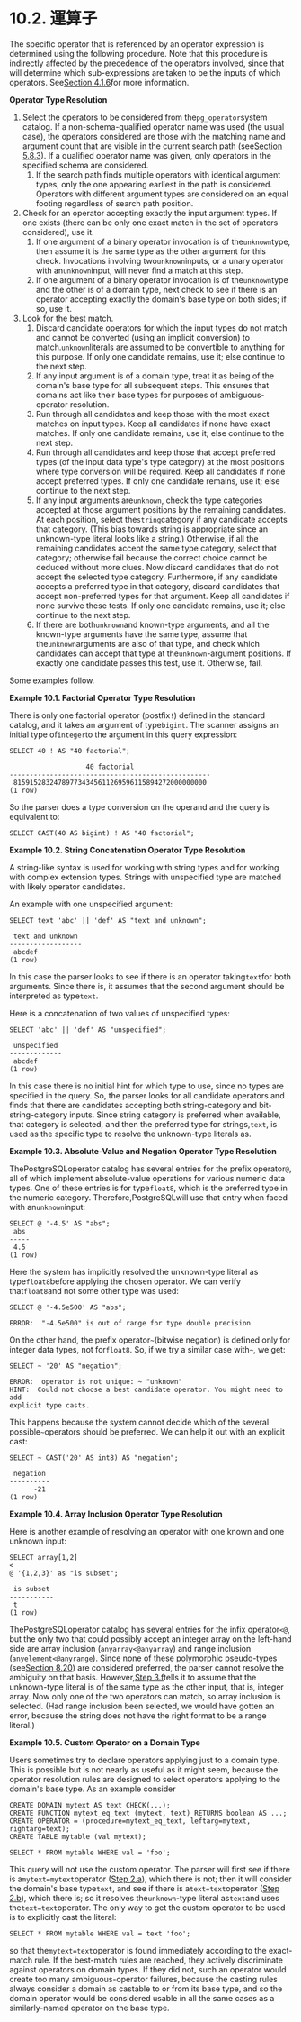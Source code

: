 # 10.2. 運算子

The specific operator that is referenced by an operator expression is determined using the following procedure. Note that this procedure is indirectly affected by the precedence of the operators involved, since that will determine which sub-expressions are taken to be the inputs of which operators. See[Section 4.1.6](https://www.postgresql.org/docs/10/static/sql-syntax-lexical.html#sql-precedence)for more information.

**Operator Type Resolution**

1. Select the operators to be considered from the`pg_operator`system catalog. If a non-schema-qualified operator name was used (the usual case), the operators considered are those with the matching name and argument count that are visible in the current search path (see[Section 5.8.3](https://www.postgresql.org/docs/10/static/ddl-schemas.html#ddl-schemas-path)). If a qualified operator name was given, only operators in the specified schema are considered.
   1. If the search path finds multiple operators with identical argument types, only the one appearing earliest in the path is considered. Operators with different argument types are considered on an equal footing regardless of search path position.
2. Check for an operator accepting exactly the input argument types. If one exists (there can be only one exact match in the set of operators considered), use it.
   1. If one argument of a binary operator invocation is of the`unknown`type, then assume it is the same type as the other argument for this check. Invocations involving two`unknown`inputs, or a unary operator with an`unknown`input, will never find a match at this step.
   2. If one argument of a binary operator invocation is of the`unknown`type and the other is of a domain type, next check to see if there is an operator accepting exactly the domain's base type on both sides; if so, use it.
3. Look for the best match.
   1. Discard candidate operators for which the input types do not match and cannot be converted (using an implicit conversion) to match.`unknown`literals are assumed to be convertible to anything for this purpose. If only one candidate remains, use it; else continue to the next step.
   2. If any input argument is of a domain type, treat it as being of the domain's base type for all subsequent steps. This ensures that domains act like their base types for purposes of ambiguous-operator resolution.
   3. Run through all candidates and keep those with the most exact matches on input types. Keep all candidates if none have exact matches. If only one candidate remains, use it; else continue to the next step.
   4. Run through all candidates and keep those that accept preferred types (of the input data type's type category) at the most positions where type conversion will be required. Keep all candidates if none accept preferred types. If only one candidate remains, use it; else continue to the next step.
   5. If any input arguments are`unknown`, check the type categories accepted at those argument positions by the remaining candidates. At each position, select the`string`category if any candidate accepts that category. (This bias towards string is appropriate since an unknown-type literal looks like a string.) Otherwise, if all the remaining candidates accept the same type category, select that category; otherwise fail because the correct choice cannot be deduced without more clues. Now discard candidates that do not accept the selected type category. Furthermore, if any candidate accepts a preferred type in that category, discard candidates that accept non-preferred types for that argument. Keep all candidates if none survive these tests. If only one candidate remains, use it; else continue to the next step.
   6. If there are both`unknown`and known-type arguments, and all the known-type arguments have the same type, assume that the`unknown`arguments are also of that type, and check which candidates can accept that type at the`unknown`-argument positions. If exactly one candidate passes this test, use it. Otherwise, fail.

Some examples follow.

**Example 10.1. Factorial Operator Type Resolution**

There is only one factorial operator (postfix`!`) defined in the standard catalog, and it takes an argument of type`bigint`. The scanner assigns an initial type of`integer`to the argument in this query expression:

```
SELECT 40 ! AS "40 factorial";

                   40 factorial
--------------------------------------------------
 815915283247897734345611269596115894272000000000
(1 row)
```

So the parser does a type conversion on the operand and the query is equivalent to:

```
SELECT CAST(40 AS bigint) ! AS "40 factorial";
```

**Example 10.2. String Concatenation Operator Type Resolution**

A string-like syntax is used for working with string types and for working with complex extension types. Strings with unspecified type are matched with likely operator candidates.

An example with one unspecified argument:

```
SELECT text 'abc' || 'def' AS "text and unknown";

 text and unknown
------------------
 abcdef
(1 row)
```

In this case the parser looks to see if there is an operator taking`text`for both arguments. Since there is, it assumes that the second argument should be interpreted as type`text`.

Here is a concatenation of two values of unspecified types:

```
SELECT 'abc' || 'def' AS "unspecified";

 unspecified
-------------
 abcdef
(1 row)
```

In this case there is no initial hint for which type to use, since no types are specified in the query. So, the parser looks for all candidate operators and finds that there are candidates accepting both string-category and bit-string-category inputs. Since string category is preferred when available, that category is selected, and then the preferred type for strings,`text`, is used as the specific type to resolve the unknown-type literals as.

**Example 10.3. Absolute-Value and Negation Operator Type Resolution**

ThePostgreSQLoperator catalog has several entries for the prefix operator`@`, all of which implement absolute-value operations for various numeric data types. One of these entries is for type`float8`, which is the preferred type in the numeric category. Therefore,PostgreSQLwill use that entry when faced with an`unknown`input:

```
SELECT @ '-4.5' AS "abs";
 abs
-----
 4.5
(1 row)
```

Here the system has implicitly resolved the unknown-type literal as type`float8`before applying the chosen operator. We can verify that`float8`and not some other type was used:

```
SELECT @ '-4.5e500' AS "abs";

ERROR:  "-4.5e500" is out of range for type double precision
```

On the other hand, the prefix operator`~`(bitwise negation) is defined only for integer data types, not for`float8`. So, if we try a similar case with`~`, we get:

```
SELECT ~ '20' AS "negation";

ERROR:  operator is not unique: ~ "unknown"
HINT:  Could not choose a best candidate operator. You might need to add
explicit type casts.
```

This happens because the system cannot decide which of the several possible`~`operators should be preferred. We can help it out with an explicit cast:

```
SELECT ~ CAST('20' AS int8) AS "negation";

 negation
----------
      -21
(1 row)
```

**Example 10.4. Array Inclusion Operator Type Resolution**

Here is another example of resolving an operator with one known and one unknown input:

```
SELECT array[1,2] 
<
@ '{1,2,3}' as "is subset";

 is subset
-----------
 t
(1 row)
```

ThePostgreSQLoperator catalog has several entries for the infix operator`<@`, but the only two that could possibly accept an integer array on the left-hand side are array inclusion (`anyarray<@anyarray`) and range inclusion (`anyelement<@anyrange`). Since none of these polymorphic pseudo-types (see[Section 8.20](https://www.postgresql.org/docs/10/static/datatype-pseudo.html)) are considered preferred, the parser cannot resolve the ambiguity on that basis. However,[Step 3.f](https://www.postgresql.org/docs/10/static/typeconv-oper.html#op-resol-last-unknown)tells it to assume that the unknown-type literal is of the same type as the other input, that is, integer array. Now only one of the two operators can match, so array inclusion is selected. (Had range inclusion been selected, we would have gotten an error, because the string does not have the right format to be a range literal.)

**Example 10.5. Custom Operator on a Domain Type**

Users sometimes try to declare operators applying just to a domain type. This is possible but is not nearly as useful as it might seem, because the operator resolution rules are designed to select operators applying to the domain's base type. As an example consider

```
CREATE DOMAIN mytext AS text CHECK(...);
CREATE FUNCTION mytext_eq_text (mytext, text) RETURNS boolean AS ...;
CREATE OPERATOR = (procedure=mytext_eq_text, leftarg=mytext, rightarg=text);
CREATE TABLE mytable (val mytext);

SELECT * FROM mytable WHERE val = 'foo';
```

This query will not use the custom operator. The parser will first see if there is a`mytext=mytext`operator ([Step 2.a](https://www.postgresql.org/docs/10/static/typeconv-oper.html#op-resol-exact-unknown)), which there is not; then it will consider the domain's base type`text`, and see if there is a`text=text`operator ([Step 2.b](https://www.postgresql.org/docs/10/static/typeconv-oper.html#op-resol-exact-domain)), which there is; so it resolves the`unknown`-type literal as`text`and uses the`text=text`operator. The only way to get the custom operator to be used is to explicitly cast the literal:

```
SELECT * FROM mytable WHERE val = text 'foo';
```

so that the`mytext=text`operator is found immediately according to the exact-match rule. If the best-match rules are reached, they actively discriminate against operators on domain types. If they did not, such an operator would create too many ambiguous-operator failures, because the casting rules always consider a domain as castable to or from its base type, and so the domain operator would be considered usable in all the same cases as a similarly-named operator on the base type.
